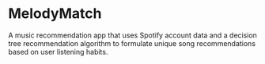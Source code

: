 # MelodyMatch
A music recommendation app that uses Spotify account data and a decision tree recommendation algorithm to formulate unique song recommendations based on user listening habits.

